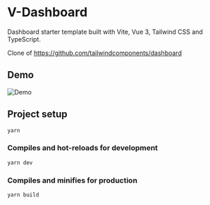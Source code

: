 # V-Dashboard

Dashboard starter template built with Vite, Vue 3, Tailwind CSS and TypeScript.

Clone of https://github.com/tailwindcomponents/dashboard

## Demo

![Demo](https://i.imgur.com/RqXxEHL.gif)

## Project setup
```
yarn
```

### Compiles and hot-reloads for development
```
yarn dev
```

### Compiles and minifies for production
```
yarn build
```